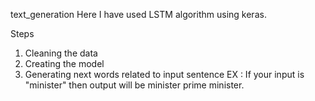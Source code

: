 text_generation
Here I have used LSTM algorithm using keras.

Steps
1. Cleaning the data
2. Creating the model
3. Generating next words related to input sentence 
EX : If your input is "minister" then output will be minister prime minister.
